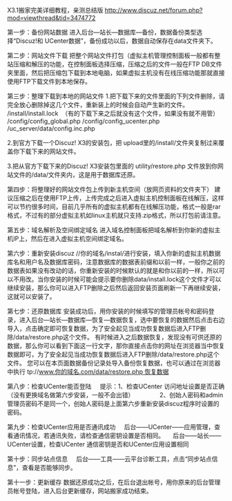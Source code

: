 X3.1搬家完美详细教程，亲测总结版
http://www.discuz.net/forum.php?mod=viewthread&tid=3474772

第一步：备份网站数据
进入后台—站长—数据库—备份，数据备份类型选择“Discuz!和 UCenter数据”，备份成功以后，数据自动保存在data文件夹下。

第二步：网站文件下载
把整个网站文件打包（虚拟主机管理控制面板一般都有整站压缩和解压的功能，在控制面板选择压缩，压缩之后的文件一般在FTP DB文件夹里面，然后把压缩包下载到本地电脑，如果虚拟主机没有在线压缩功能那就直接使用FTP下载文件到本地保存。

第三步：整理下载到本地的网站文件
1.把下载下来的文件里面的下列文件删除，请完全放心删除掉这几个文件，重新装上的时候会自动产生新的文件。
       /install/install.lock  （有的下载下来之后就没有这个文件，如果没有就不用管）
/config/config_global.php
/config/config_ucenter.php
/uc_server/data/config.inc.php


2.到官方下载一个Discuz! X3的安装包，把 upload里的/install/文件夹复制过来覆盖你下载下来的网站文件。


3.把从官方下载下来的Discuz! X3安装包里面的 utility/restore.php 文件放到你网站文件的/data/文件夹内，这是用于数据库还原。

第四步：将整理好的网站文件包上传到新主机空间（放网页资料的文件夹下）
建议压缩之后在使用FTP上传，上传完成之后进入虚拟主机控制面板在线解压，这样可以节约很多时间，目前几乎所有的虚拟主机都有在线解压功能，格式一般是rar格式，不过有的部分虚拟主机如linux主机就只支持.zip格式，所以打包前请注意。

第五步：域名解析及空间绑定域名
进入域名控制面板把域名解析到你新的虚拟主机IP上，然后在进入虚拟主机空间绑定域名。

第六步：重新安装discuz
//你的域名/instal/进行安装，填入你新的虚拟主机数据库名和用户名及数据库密码，注意数据库的数据表前缀和以前一样，一般你之前的数据表如果没有改动的话，你重新安装的时候默认的就是和你以前的一样，所以可以不用改。当你安装的时候可能会提示要你删除data/install.lock这个文件才可以继续安装，那么你可以进入FTP删除之后然后返回安装页面刷新一下再继续安装，这就可以安装了。

第七步：还原数据库
安装成功后，用你安装的时候填写的管理员帐号和密码登录，进入后台—站长—数据库—恢复—数据恢复，选中要恢复的数据然后点击右边导入，点击确定即可恢复数据，为了安全起见当成功恢复数据后进入FTP删除/data/restore.php这个文件。
有时候进入之后数据恢复，发现没有可供还原的数据，那么你可以看到下面这一行文字，那你直接点击你的网址在浏览器当中恢复数据即可，为了安全起见当成功恢复数据后进入FTP删除/data/restore.php这个文件。
您可以在本页面数据备份记录处导入备份恢复数据，也可以通过在浏览器中执行 tp://www.你的域名.com/data/restore.php 恢复数据

第八步：检查UCenter能否登陆
    提示：1、检查UCenter 访问地址设置是否正确（没有更换域名做第六步安装，一般不会出错）
              2、创始人密码和admin管理员密码不是同一个，创始人密码是上面第六步重新安装discuz程序时设置的密码。

第九步：检查UCenter应用是否通讯成功
    后台——UCenter——应用管理，查看通讯情况，若通讯失败，请检查通信密钥设置是否相同。
    后台——站长——UCenter设置，检查UCenter 通信密钥是否和UCenter应用设置相同

第十步：同步站点信息
    后台——工具——云平台诊断工具，点击“同步站点信息”，查看是否能够同步。

第十一步：更新缓存
数据还原成功之后，在后台退出帐号，用你原来的后台管理员帐号登陆，进入后台更新缓存，网站搬家成功结束。
